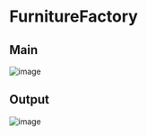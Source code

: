 # FurnitureFactory
## Main
![image](https://github.com/vlantonakos/FurnitureFactory/assets/107072477/afa92476-c80b-4d20-90c7-42b2621f9f1d)
## Output
![image](https://github.com/vlantonakos/FurnitureFactory/assets/107072477/6cb6eb74-33ad-498b-b3f8-08710f7803c3)

